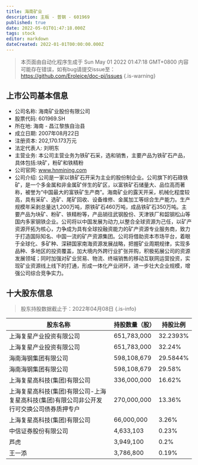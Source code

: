 ```yaml
---
title: 海南矿业
description: 主板 - 普钢 - 601969
published: true
date: 2022-05-01T01:47:18.000Z
tags: stock
editor: markdown
dateCreated: 2022-01-01T00:00:00.000Z
---
```


> 本页面由自动化程序生成于 Sun May 01 2022 01:47:18 GMT+0800
> 内容可能存在错误，如有bug请提交issue至：https://github.com/Eroleice/doc-pi/issues
{.is-warning}

## 上市公司基本信息
- 公司名称: 海南矿业股份有限公司
- 股票代码: 601969.SH
- 所在地: 海南 - 昌江黎族自治县
- 成立日期: 2007年08月22日
- 注册资本: 202,170.173万元
- 法定代表人: 刘明东
- 主营业务: 本公司主营业务为铁矿石采，选和销售，主要产品为铁矿石产品，具体包括:块矿，粉矿和铁精粉
- 公司官网: www.hnmining.com
- 公司介绍: 公司是一家以铁矿石开采为主业的股份制企业。公司旗下的石碌铁矿，是一个多金属和非金属矿伴生的矿区，以富铁矿石储量大、品位高而著称，被誉为“中国最大的富铁矿生产商”。海南矿业的露天开采，机械化程度较高，具有采矿、选矿、尾矿回收、设备维修、金属加工等综合生产能力。生产规模年采剥总量达1,200万吨，原铁矿石460万吨，成品铁矿石350万吨。主要产品为块矿、粉矿、铁精粉等，产品销往武钢股份、天津铁厂和韶钢松山等国内多家钢铁企业。公司将以中国发展为动力,以整合全球资源为己任，以矿产资源开拓为核心，力争成为具有全球投融资能力的矿产资源专业服务商，致力于打造国际知名、中国一流的矿产资源集团。公司将借助资本市场平台，着眼于全球化、多矿种、深耕国家南海资源发展战略，把握矿业周期规律，实现多品种、多地区的投资覆盖，加大境内外跨行业扩张并购，积极拓展公司的资源发展领域；同时加强对矿业贸易、物流、终端销售的移动互联网运营投资，实现矿业资源线上线下的打通，形成一体化产业闭环，进一步壮大企业规模，增强公司综合竞争实力。


## 十大股东信息
> 股东持股数据截止于：2022年04月08日
{.is-info}

| 股东名称 | 持股数量（股） | 持股比例 |
| --- | --- | --- |
| 上海复星产业投资有限公司 | 651,783,000 | 32.2393% |
| 上海复星产业投资有限公司 | 651,783,000 | 32.24% |
| 海南海钢集团有限公司 | 598,108,679 | 29.5844% |
| 海南海钢集团有限公司 | 598,108,679 | 29.58% |
| 上海复星高科技(集团)有限公司 | 336,000,000 | 16.62% |
| 上海复星高科技(集团)有限公司-上海复星高科技(集团)有限公司非公开发行可交换公司债券质押专户 | 270,000,000 | 13.36% |
| 上海复星高科技(集团)有限公司 | 66,000,000 | 3.26% |
| 中信证券股份有限公司 | 4,633,103 | 0.23% |
| 芦虎 | 3,949,100 | 0.2% |
| 王一添 | 3,786,800 | 0.19% |




